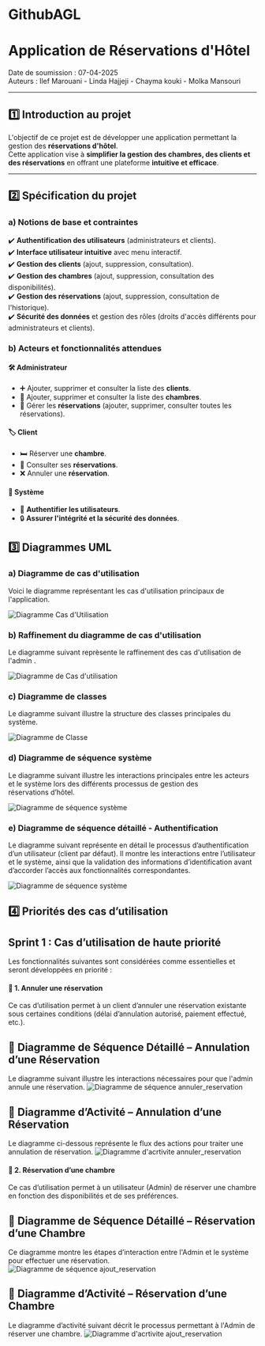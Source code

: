 # GithubAGL
#  Application de Réservations d'Hôtel  

 Date de soumission : 07-04-2025  
 Auteurs : Ilef Marouani - Linda Hajjeji - Chayma kouki - Molka Mansouri 

---

## 1️⃣ Introduction au projet  
L'objectif de ce projet est de développer une application permettant la gestion des **réservations d'hôtel**.  
Cette application vise à **simplifier la gestion des chambres, des clients et des réservations** en offrant une plateforme **intuitive et efficace**.  

---

## 2️⃣ Spécification du projet  

###  a) Notions de base et contraintes  
✔️ **Authentification des utilisateurs** (administrateurs et clients).  
✔️ **Interface utilisateur intuitive** avec menu interactif.  
✔️ **Gestion des clients** (ajout, suppression, consultation).  
✔️ **Gestion des chambres** (ajout, suppression, consultation des disponibilités).  
✔️ **Gestion des réservations** (ajout, suppression, consultation de l'historique).  
✔️ **Sécurité des données** et gestion des rôles (droits d'accès différents pour administrateurs et clients).  

###  b) Acteurs et fonctionnalités attendues  

#### 🛠 **Administrateur**  
- ➕ Ajouter, supprimer et consulter la liste des **clients**.  
- 🏨 Ajouter, supprimer et consulter la liste des **chambres**.  
- 📅 Gérer les **réservations** (ajouter, supprimer, consulter toutes les réservations).  

#### 🏷 **Client**  
- 🛏 Réserver une **chambre**.  
- 📜 Consulter ses **réservations**.  
- ❌ Annuler une **réservation**.  

#### 🔐 **Système**  
- 🔑 **Authentifier les utilisateurs**.  
- 🔒 **Assurer l'intégrité et la sécurité des données**.  

## 3️⃣ Diagrammes UML

### a) Diagramme de cas d'utilisation
Voici le diagramme représentant les cas d'utilisation principaux de l'application.

![Diagramme Cas d'Utilisation](Diagrammes/diag_cas_utilisation.png)

### b) Raffinement du diagramme de cas d'utilisation
Le diagramme suivant reprèsente le raffinement des cas d'utilisation de l'admin .

![Diagramme de Cas d'utilisation](Diagrammes/raffinement_cas_utilisation.png)

### c) Diagramme de classes
Le diagramme suivant illustre la structure des classes principales du système.

![Diagramme de Classe](Diagrammes/diag_classe.png)

### d) Diagramme de séquence système
Le diagramme suivant illustre les interactions principales entre les acteurs et le système lors des différents processus de gestion des réservations d’hôtel.

![Diagramme de séquence système](Diagrammes/diag_sequence_systeme.png)

### e) Diagramme de séquence détaillé - Authentification
Le diagramme suivant représente en détail le processus d’authentification d’un utilisateur (client par défaut). Il montre les interactions entre l’utilisateur et le système, ainsi que la validation des informations d’identification avant d’accorder l’accès aux fonctionnalités correspondantes.

![Diagramme de séquence système](Diagrammes/diag_sequence_authentification.png)

## 4️⃣ Priorités des cas d’utilisation

## Sprint 1 : Cas d’utilisation de haute priorité

Les fonctionnalités suivantes sont considérées comme essentielles et seront développées en priorité :

#### 🛑 1. Annuler une réservation

Ce cas d’utilisation permet à un client d’annuler une réservation existante sous certaines conditions (délai d’annulation autorisé, paiement effectué, etc.).

## 🔹 Diagramme de Séquence Détaillé – Annulation d’une Réservation
Le diagramme suivant illustre les interactions nécessaires pour que l'admin annule une réservation.
![Diagramme de séquence annuler_reservation](Diagrammes/diag_sequence_annuler_reservation.png)

## 🔹 Diagramme d’Activité – Annulation d’une Réservation
Le diagramme ci-dessous représente le flux des actions pour traiter une annulation de réservation.
![Diagramme  d'acrtivite annuler_reservation](Diagrammes/diag_activite_annuler_reservation.png)

#### 🏨 2. Réservation d’une chambre

Ce cas d’utilisation permet à un utilisateur (Admin) de réserver une chambre en fonction des disponibilités et de ses préférences.

 ## 🔹 Diagramme de Séquence Détaillé – Réservation d’une Chambre
Ce diagramme montre les étapes d’interaction entre l'Admin et le système pour effectuer une réservation.
![Diagramme de séquence ajout_reservation](Diagrammes/diag_sequence_ajout_reservation.png)

## 🔹 Diagramme d’Activité – Réservation d’une Chambre
Le diagramme d’activité suivant décrit le processus permettant à l'Admin de réserver une chambre.
![Diagramme d'acrtivite ajout_reservation](Diagrammes/diag_activite_ajout_reservation.png)







